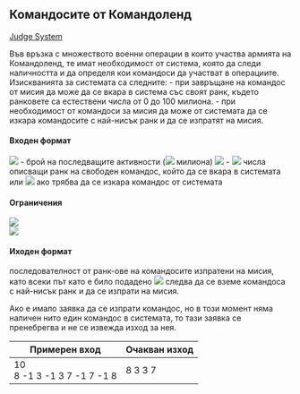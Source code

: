 ## Командосите от Командоленд
[Judge System](https://www.hackerrank.com/contests/sda-2019-2020-test4/challenges/challenge-2273)

Във връзка с множеството военни операции в които участва армията на Командоленд, те имат необходимост от система, която да следи наличността и да определя кои командоси да участват в операциите. Изискванията за системата са следните: - при завръщане на командос от мисия да може да се вкара в система със своят ранк, където ранковете са естествени числа от 0 до 100 милиона. - при необходимост от командоси за мисия да може от системата да се изкара командосите с най-нисък ранк и да се изпратят на мисия.

#### Входен формат

<img src="https://latex.codecogs.com/svg.latex?\Large&space;n"> - брой на последващите активности (<img src="https://latex.codecogs.com/svg.latex?\Large&space;1<n<100"> милиона) <img src="https://latex.codecogs.com/svg.latex?\Large&space;x_i"> - <img src="https://latex.codecogs.com/svg.latex?\Large&space;n"> числа описващи ранк на свободен командос, който да се вкара в системата или <img src="https://latex.codecogs.com/svg.latex?\Large&space;-1"> ако трябва да се изкара командос от системата

#### Ограничения

<img src="https://latex.codecogs.com/svg.latex?\Large&space;1<n<100,000,000"><br>
<img src="https://latex.codecogs.com/svg.latex?\Large&space;0<x_i<100,000,000">

#### Иходен формат

последователност от ранк-ове на командосите изпратени на мисия, като всеки път като е било подадено <img src="https://latex.codecogs.com/svg.latex?\Large&space;-1"> следва да се вземе командоса с най-нисък ранк и да се изпрати на мисия.

Ако е имало заявка да се изпрати командос, но в този момент няма наличен нито един командос в системата, то тази заявка се пренебрегва и не се извежда изход за нея.

Примерен вход|Очакван изход
-|-
10<br>8 -1 3 -1 3 7 -1 7 -1 8|8 3 3 7 

